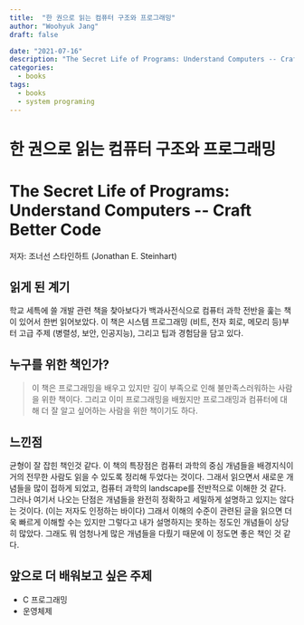 ```yaml
---
title:  "한 권으로 읽는 컴퓨터 구조와 프로그래밍"
author: "Woohyuk Jang"
draft: false

date: "2021-07-16"
description: "The Secret Life of Programs: Understand Computers -- Craft Better Code"
categories:
  - books
tags:
  - books
  - system programing
---
```

# 한 권으로 읽는 컴퓨터 구조와 프로그래밍
# The Secret Life of Programs: Understand Computers -- Craft Better Code

저자: 조너선 스타인하트 (Jonathan E. Steinhart)

## 읽게 된 계기
학교 세특에 쓸 개발 관련 책을 찾아보다가 백과사전식으로 컴퓨터 과학 전반을 훑는 책이 있어서 한번 읽어보았다. 이 책은 시스템 프로그래밍 (비트, 전자 회로, 메모리 등)부터 고급 주제 (병렬성, 보안, 인공지능), 그리고 팁과 경험담을 담고 있다.

## 누구를 위한 책인가?
> 이 책은 프로그래밍을 배우고 있지만 깊이 부족으로 인해 불만족스러워하는 사람을 위한 책이다. 그리고 이미 프로그래밍을 배웠지만 프로그래밍과 컴퓨터에 대해 더 잘 알고 싶어하는 사람을 위한 책이기도 하다.


## 느낀점
균형이 잘 잡힌 책인것 같다. 이 책의 특장점은 컴퓨터 과학의 중심 개념들을 배경지식이 거의 전무한 사람도 읽을 수 있도록 정리해 두었다는 것이다. 그래서 읽으면서 새로운 개념들을 많이 접하게 되었고, 컴퓨터 과학의 landscape를 전반적으로 이해한 것 같다. 그러나 여기서 나오는 단점은 개념들을 완전히 정확하고 세밀하게 설명하고 있지는 않다는 것이다. (이는 저자도 인정하는 바이다) 그래서 이해의 수준이 관련된 글을 읽으면 더욱 빠르게 이해할 수는 있지만 그렇다고 내가 설명하지는 못하는 정도인 개념들이 상당히 많았다. 그래도 뭐 엄청나게 많은 개념들을 다뤘기 때문에 이 정도면 좋은 책인 것 같다.

## 앞으로 더 배워보고 싶은 주제
- C 프로그래밍
- 운영체제
